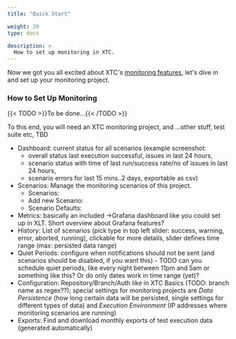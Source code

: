 ```yaml
---
title: "Quick Start"

weight: 20
type: docs

description: >
  How to set up monitoring in XTC.
---
```


Now we got you all excited about XTC's [monitoring features](./01-features), let's dive in and set up your monitoring project. 

### How to Set Up Monitoring

{{< TODO >}}To be done...{{< /TODO >}}

To this end, you will need an XTC monitoring project, and ...other stuff, test suite etc, TBD

* Dashboard: current status for all scenarios (example screenshot: 
    * overall status last execution successful, issues in last 24 hours, 
    * scenario status with time of last run/success rate/no of issues in last 24 hours,
    * scenario errors for last 15 mins..2 days, exportable as csv)
* Scenarios: Manage the monitoring scenarios of this project. 
    * Scenarios:
    * Add new Scenario:
    * Scenario Defaults:
* Metrics: basically an included ->Grafana dashboard like you could set up in XLT. Short overview about Grafana features?
* History: List of scenarios (pick type in top left slider: success, warning, error, aborted, running), clickable for more details, slider defines time range (max: persisted data range)
* Quiet Periods: configure when notifications should not be sent (and scenarios should be disabled, if you want this) - TODO can you schedule quiet periods, like every night between 11pm and 5am or something like this? Or do only dates work in time range (yet)?
* Configuration: Repository/Branch/Auth like in XTC Basics (TODO: branch name as regex??); special settings for monitoring projects are _Data Persistence_ (how long certain data will be persisted, single settings for different types of data) and _Execution Environment_ (IP addresses where monitoring scenarios are running)
* Exports: Find and download monthly exports of test execution data (generated automatically)
